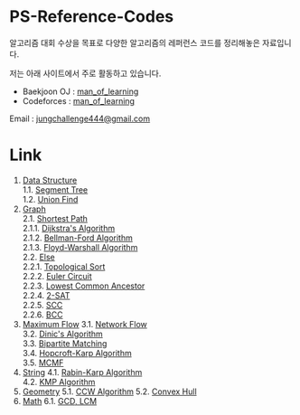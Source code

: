 # PS-Reference-Codes
알고리즘 대회 수상을 목표로 다양한 알고리즘의 레퍼런스 코드를 정리해놓은 자료입니다.

저는 아래 사이트에서 주로 활동하고 있습니다.
* Baekjoon OJ : [man_of_learning](https://www.acmicpc.net/user/man_of_learning)
* Codeforces : [man_of_learning](https://codeforces.com/profile/man_of_learning)

Email : <jungchallenge444@gmail.com>

# Link
1. [Data Structure]()        
1.1. [Segment Tree]()          
1.2. [Union Find]()        
2. [Graph]()            
2.1. [Shortest Path]()              
2.1.1. [Dijkstra's Algorithm]()               
2.1.2. [Bellman-Ford Algorithm]()              
2.1.3. [Floyd-Warshall Algorithm]()             
2.2. [Else]()             
2.2.1. [Topological Sort]()              
2.2.2. [Euler Circuit]()               
2.2.3. [Lowest Common Ancestor]()               
2.2.4. [2-SAT]()            
2.2.5. [SCC]()                     
2.2.6. [BCC]()         
3. [Maximum Flow]()
3.1. [Network Flow]()    
3.2. [Dinic's Algorithm]()    
3.3. [Bipartite Matching]()    
3.4. [Hopcroft-Karp Algorithm]()    
3.5. [MCMF]()    
4. [String]()
4.1. [Rabin-Karp Algorithm]()    
4.2. [KMP Algorithm]()    
5. [Geometry]()
5.1. [CCW Algorithm]()
5.2. [Convex Hull]()
6. [Math]()
6.1. [GCD, LCM]()    

